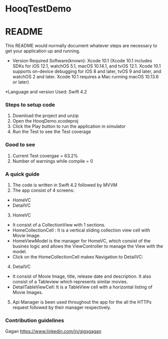 # HooqTestDemo #
# README #

This README would normally document whatever steps are necessary to get your application up and running.

* Version Required Software(known):
Xcode 10.1 
(Xcode 10.1 includes SDKs for iOS 12.1, watchOS 5.1, macOS 10.14.1, and tvOS 12.1. Xcode 10.1 supports on-device debugging for iOS 8 and later, tvOS 9 and later, and watchOS 2 and later. Xcode 10.1 requires a Mac running macOS 10.13.6 or later)

*Language and version Used:
Swift 4.2

###  Steps to setup code ###
1. Download the project and unzip
2. Open the HooqDemo.xcodeproj
3. Click the Play button to run the application in simulator
4. Run the Test to see the Test coverage

###  Good to see ###
1. Current Test covergae = 63.2%
2. Number of warnings while compile = 0

### A quick guide ####
1. The code is written in Swift 4.2 followed by MVVM
2. The app consist of 4 screens: 
- HomeVC
- DetailVC 

3. HomeVC 
- It consist of a CollectionView with 1 sections.
- HomeCollectionCell : It is a vertical sliding collection view cell with Movie Image.
- HomeViewModel is the manager for HomeVC, which consist of the busines logic and allows the ViewController to manage the View with the model. 
- Click on the HomeCollectionCell makes Navigation to DetailVC:

4. DetailVC
- It consist of Movie Image, title, release date and description. It also consist of a Tableview which represents similar movies.
- DetailTableViewCell: It is a TableView cell with a horizontal listing of Movie Images.

5) Api Manager is been used throughout the app for the all the HTTPs request followed by their manager respectively.

### Contribution guidelines ###
Gagan
https://www.linkedin.com/in/gigsgagan


